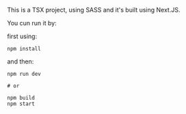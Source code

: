 This is a TSX project, using SASS and it's built using Next.JS.

You cun run it by:

first using: 
```
npm install
```

and then:
```
npm run dev

# or

npm build
npm start
```
